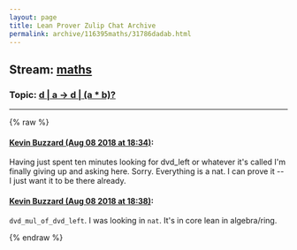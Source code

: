 ```yaml
---
layout: page
title: Lean Prover Zulip Chat Archive 
permalink: archive/116395maths/31786dadab.html
---
```


## Stream: [maths](index.html)
### Topic: [d | a -> d | (a * b)?](31786dadab.html)

---


{% raw %}
#### [ Kevin Buzzard (Aug 08 2018 at 18:34)](https://leanprover.zulipchat.com/#narrow/stream/116395-maths/topic/d%20%7C%20a%20-%3E%20d%20%7C%20%28a%20%2A%20b%29%3F/near/131118837):
Having just spent ten minutes looking for dvd_left or whatever it's called I'm finally giving up and asking here. Sorry. Everything is a nat. I can prove it -- I just want it to be there already.

#### [ Kevin Buzzard (Aug 08 2018 at 18:38)](https://leanprover.zulipchat.com/#narrow/stream/116395-maths/topic/d%20%7C%20a%20-%3E%20d%20%7C%20%28a%20%2A%20b%29%3F/near/131119032):
`dvd_mul_of_dvd_left`. I was looking in `nat`. It's in core lean in algebra/ring.


{% endraw %}
